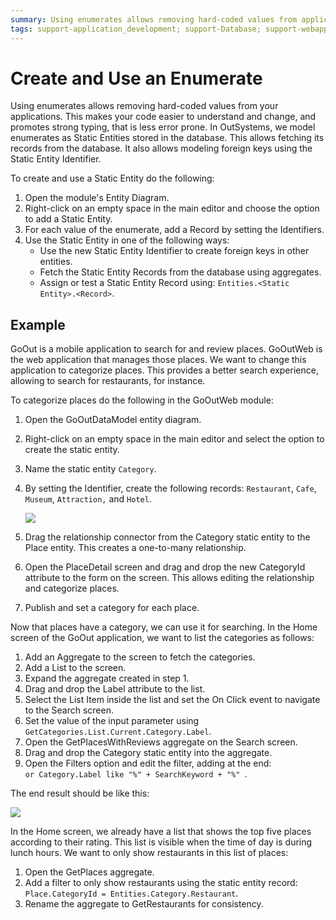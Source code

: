 ```yaml
---
summary: Using enumerates allows removing hard-coded values from applications, making them less error prone. In OutSystems, enumerates are Static Entities.
tags: support-application_development; support-Database; support-webapps
---
```


# Create and Use an Enumerate

Using enumerates allows removing hard-coded values from your applications. This makes your code easier to understand and change, and promotes strong typing, that is less error prone. In OutSystems, we model enumerates as Static Entities stored in the database. This allows fetching its records from the database. It also allows modeling foreign keys using the Static Entity Identifier.

To create and use a Static Entity do the following:

1. Open the module's Entity Diagram.
2. Right-click on an empty space in the main editor and choose the option to add a Static Entity.
3. For each value of the enumerate, add a Record by setting the Identifiers.
4. Use the Static Entity in one of the following ways:
    * Use the new Static Entity Identifier to create foreign keys in other entities.
    * Fetch the Static Entity Records from the database using aggregates.
    * Assign or test a Static Entity Record using: `Entities.<Static Entity>.<Record>`. 


## Example

GoOut is a mobile application to search for and review places. GoOutWeb is the web application that manages those places. We want to change this application to categorize places. This provides a better search experience, allowing to search for restaurants, for instance.

To categorize places do the following in the GoOutWeb module:

1. Open the GoOutDataModel entity diagram.

2. Right-click on an empty space in the main editor and select the option to create the static entity.

3. Name the static entity `Category`.

4. By setting the Identifier, create the following records: `Restaurant`, `Cafe`, `Museum`, `Attraction,` and `Hotel`.

    ![](images/static-entity-records.gif)

5. Drag the relationship connector from the Category static entity to the Place entity. This creates a one-to-many relationship.

6. Open the PlaceDetail screen and drag and drop the new CategoryId attribute to the form on the screen. This allows editing the relationship and categorize places.

7. Publish and set a category for each place.

Now that places have a category, we can use it for searching. In the Home screen of the GoOut application, we want to list the categories as follows:

1. Add an Aggregate to the screen to fetch the categories.
2. Add a List to the screen.
3. Expand the aggregate created in step 1.
4. Drag and drop the Label attribute to the list.
5. Select the List Item inside the list and set the On Click event to navigate to the Search screen.
6. Set the value of the input parameter using `GetCategories.List.Current.Category.Label`.
7. Open the GetPlacesWithReviews aggregate on the Search screen.
8. Drag and drop the Category static entity into the aggregate.
9. Open the Filters option and edit the filter, adding at the end:  
`or Category.Label like "%" + SearchKeyword + "%" `.

The end result should be like this:

![](images/categories-list.png)

In the Home screen, we already have a list that shows the top five places according to their rating. This list is visible when the time of day is during lunch hours. We want to only show restaurants in this list of places:

1. Open the GetPlaces aggregate.
2. Add a filter to only show restaurants using the static entity record: `Place.CategoryId = Entities.Category.Restaurant`.
3. Rename the aggregate to GetRestaurants for consistency.

